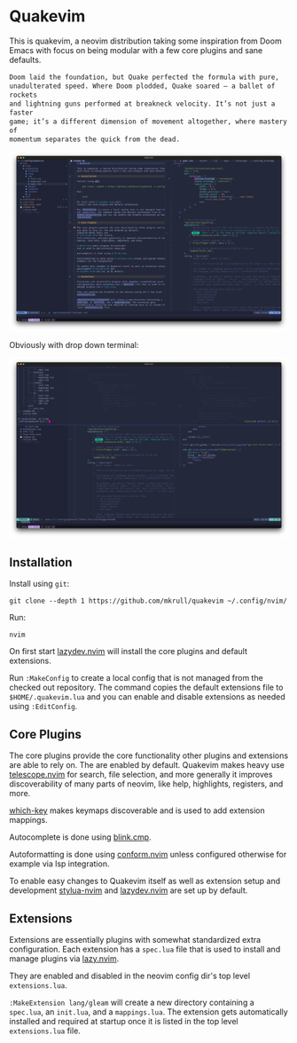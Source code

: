 # Quakevim

This is quakevim, a neovim distribution taking some inspiration from Doom Emacs
with focus on being modular with a few core plugins and sane defaults.

    Doom laid the foundation, but Quake perfected the formula with pure,
    unadulterated speed. Where Doom plodded, Quake soared — a ballet of rockets
    and lightning guns performed at breakneck velocity. It’s not just a faster
    game; it’s a different dimension of movement altogether, where mastery of
    momentum separates the quick from the dead.

![screenshot](images/quakevim.png)

Obviously with drop down terminal:

![dropdown](images/quakevim-dropdown.png)

## Installation

Install using `git`:

    git clone --depth 1 https://github.com/mkrull/quakevim ~/.config/nvim/

Run:

    nvim

On first start [lazydev.nvim](https://github.com/folke/lazydev.nvim) will
install the core plugins and default extensions.

Run `:MakeConfig` to create a local config that is not managed from the checked
out repository. The command copies the default extensions file to
`$HOME/.quakevim.lua` and you can enable and disable extensions as needed using
`:EditConfig`.

## Core Plugins

The core plugins provide the core functionality other plugins and extensions
are able to rely on. The are enabled by default.
Quakevim makes heavy use
[telescope.nvim](https://github.com/nvim-telescope/telescope.nvim) for search,
file selection, and more generally it improves discoverability of many parts of
neovim, like help, highlights, registers, and more.

[which-key](https://github.com/folke/which-key.nvim) makes keymaps discoverable
and is used to add extension mappings.

Autocomplete is done using [blink.cmp](https://github.com/saghen/blink.cmp).

Autoformatting is done using [conform.nvim](https://github.com/stevearc/conform.nvim) unless configured otherwise for
example via lsp integration.

To enable easy changes to Quakevim itself as well as extension setup and
development [stylua-nvim](https://github.com/ckipp01/stylua-nvim) and
[lazydev.nvim](https://github.com/folke/lazydev.nvim) are set up by default.

## Extensions

Extensions are essentially plugins with somewhat standardized extra
configuration. Each extension has a `spec.lua` file that is used to install and
manage plugins via [lazy.nvim](https://github.com/folke/lazy.nvim).

They are enabled and disabled in the neovim config dir's top level
`extensions.lua`.

`:MakeExtension lang/gleam` will create a new directory containing a
`spec.lua`, an `init.lua`, and a `mappings.lua`. The extension gets
automatically installed and required at startup once it is listed in the top
level `extensions.lua` file.
